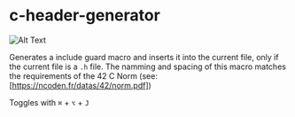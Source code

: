 # c-header-generator

![Alt Text](https://media.giphy.com/media/3bznwsEEiN9ijMLOo1/giphy.gif)


Generates a include guard macro and inserts it into the current file, only if the current file is a `.h` file.
The namming and spacing of this macro matches the requirements of the 42 C Norm (see: [https://ncoden.fr/datas/42/norm.pdf])

Toggles with `⌘` + `⌥` + `J`
